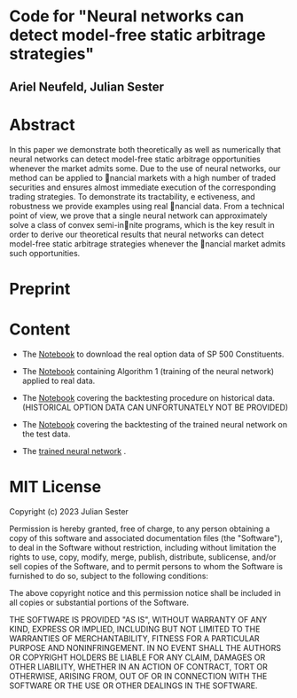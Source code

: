 # Code for "Neural networks can detect model-free static arbitrage strategies"

## Ariel Neufeld, Julian Sester

# Abstract

In this paper we demonstrate both theoretically as well as numerically that neural
networks can detect model-free static arbitrage opportunities whenever the market admits some.
Due to the use of neural networks, our method can be applied to nancial markets with a high
number of traded securities and ensures almost immediate execution of the corresponding trading
strategies. To demonstrate its tractability, e
ectiveness, and robustness we provide examples using
real nancial data. From a technical point of view, we prove that a single neural network can
approximately solve a class of convex semi-innite programs, which is the key result in order to
derive our theoretical results that neural networks can detect model-free static arbitrage strategies
whenever the nancial market admits such opportunities.

# Preprint

# Content

- The [Notebook](https://github.com/juliansester/Deep-Arbitrage/blob/main/Download_Real_Data.ipynb) to download the real option data of SP 500 Constituents.
- The [Notebook](https://github.com/juliansester/Deep-Arbitrage/blob/main/Real_Data.ipynb) containing Algorithm 1 (training of the neural network) applied to real data.
- The [Notebook](https://github.com/juliansester/Deep-Arbitrage/blob/main/Testing_Historical_Data.ipynb) covering the backtesting procedure on historical data. (HISTORICAL OPTION DATA CAN UNFORTUNATELY NOT BE PROVIDED)
- The [Notebook](https://github.com/juliansester/Deep-Arbitrage/blob/main/Testing_Real_Data.ipynb) covering the backtesting of the trained neural network on the test data.


- The  [trained neural network](https://github.com/juliansester/Deep-Arbitrage/blob/main/model_strat_real.h5) .

# MIT License

Copyright (c) 2023 Julian Sester

Permission is hereby granted, free of charge, to any person obtaining a copy of this software and associated documentation files (the "Software"), to deal in the Software without restriction, including without limitation the rights to use, copy, modify, merge, publish, distribute, sublicense, and/or sell copies of the Software, and to permit persons to whom the Software is furnished to do so, subject to the following conditions:

The above copyright notice and this permission notice shall be included in all copies or substantial portions of the Software.

THE SOFTWARE IS PROVIDED "AS IS", WITHOUT WARRANTY OF ANY KIND, EXPRESS OR IMPLIED, INCLUDING BUT NOT LIMITED TO THE WARRANTIES OF MERCHANTABILITY, FITNESS FOR A PARTICULAR PURPOSE AND NONINFRINGEMENT. IN NO EVENT SHALL THE AUTHORS OR COPYRIGHT HOLDERS BE LIABLE FOR ANY CLAIM, DAMAGES OR OTHER LIABILITY, WHETHER IN AN ACTION OF CONTRACT, TORT OR OTHERWISE, ARISING FROM, OUT OF OR IN CONNECTION WITH THE SOFTWARE OR THE USE OR OTHER DEALINGS IN THE SOFTWARE.
